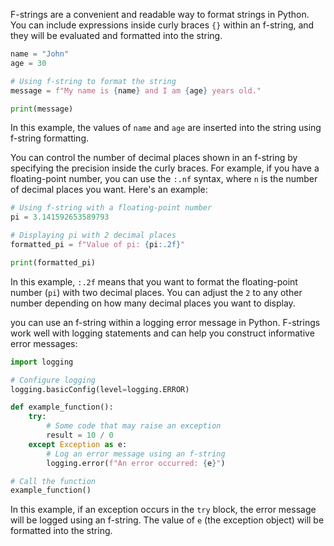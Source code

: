 F-strings are a convenient and readable way to format strings in Python. You can include expressions inside curly braces `{}` within an f-string, and they will be evaluated and formatted into the string.

```python
name = "John"
age = 30

# Using f-string to format the string
message = f"My name is {name} and I am {age} years old."

print(message)

```

In this example, the values of `name` and `age` are inserted into the string using f-string formatting.

You can control the number of decimal places shown in an f-string by specifying the precision inside the curly braces. For example, if you have a floating-point number, you can use the `:.nf` syntax, where `n` is the number of decimal places you want. Here's an example:

```python
# Using f-string with a floating-point number
pi = 3.141592653589793

# Displaying pi with 2 decimal places
formatted_pi = f"Value of pi: {pi:.2f}"

print(formatted_pi)
```

In this example, `:.2f` means that you want to format the floating-point number (`pi`) with two decimal places. You can adjust the `2` to any other number depending on how many decimal places you want to display.

you can use an f-string within a logging error message in Python. F-strings work well with logging statements and can help you construct informative error messages:

```python
import logging

# Configure logging
logging.basicConfig(level=logging.ERROR)

def example_function():
    try:
        # Some code that may raise an exception
        result = 10 / 0
    except Exception as e:
        # Log an error message using an f-string
        logging.error(f"An error occurred: {e}")

# Call the function
example_function()

```

In this example, if an exception occurs in the `try` block, the error message will be logged using an f-string. The value of `e` (the exception object) will be formatted into the string.